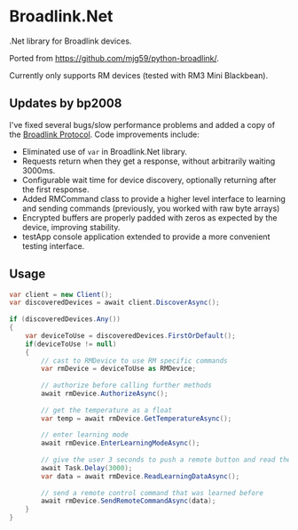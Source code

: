 # Broadlink.Net
.Net library for Broadlink devices.

Ported from https://github.com/mjg59/python-broadlink/.

Currently only supports RM devices (tested with RM3 Mini Blackbean).

Updates by bp2008
--------------------------

I've fixed several bugs/slow performance problems and added a copy of the [Broadlink Protocol](https://github.com/bp2008/broadlink-dotnet/blob/master/BroadlinkProtocol.md).
Code improvements include:
* Eliminated use of `var` in Broadlink.Net library.
* Requests return when they get a response, without arbitrarily waiting 3000ms.
* Configurable wait time for device discovery, optionally returning after the first response.
* Added RMCommand class to provide a higher level interface to learning and sending commands (previously, you worked with raw byte arrays)
* Encrypted buffers are properly padded with zeros as expected by the device, improving stability.
* testApp console application extended to provide a more convenient testing interface.

Usage
--------------------------

```csharp
var client = new Client();
var discoveredDevices = await client.DiscoverAsync();
        
if (discoveredDevices.Any())
{
    var deviceToUse = discoveredDevices.FirstOrDefault();
    if(deviceToUse != null)
    {
        // cast to RMDevice to use RM specific commands
        var rmDevice = deviceToUse as RMDevice;
        
        // authorize before calling further methods
        await rmDevice.AuthorizeAsync();
        
        // get the temperature as a float
        var temp = await rmDevice.GetTemperatureAsync();
        
        // enter learning mode
        await rmDevice.EnterLearningModeAsync();
        
        // give the user 3 seconds to push a remote button and read the data from it
        await Task.Delay(3000);
        var data = await rmDevice.ReadLearningDataAsync();
        
        // send a remote control command that was learned before
        await rmDevice.SendRemoteCommandAsync(data);
    }
}
```
